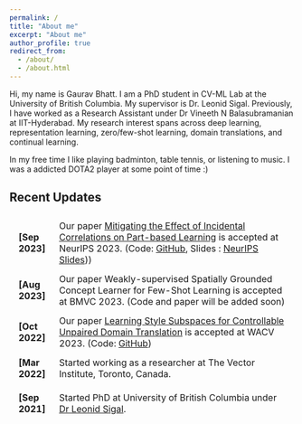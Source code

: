 ```yaml
---
permalink: /
title: "About me"
excerpt: "About me"
author_profile: true
redirect_from: 
  - /about/
  - /about.html
---
```


Hi, my name is Gaurav Bhatt. I am a PhD student in CV-ML Lab at the University of British Columbia. My supervisor is Dr. Leonid Sigal. Previously, I have worked as a Research Assistant under Dr Vineeth N Balasubramanian at IIT-Hyderabad. My research interest spans across deep learning, representation learning, zero/few-shot learning, domain translations, and continual learning.

In my free time I like playing badminton, table tennis, or listening to music. I was a addicted DOTA2 player at some point of time :)

## Recent Updates

<table style="width:100%;border:1px;border-spacing:8px;border-collapse:separate;margin-right:auto;margin-left:auto;">
          <tr>              
              <td style="width:12%"><strong> [Sep 2023] </strong></td>
              <td> Our paper <a href=https://openreview.net/forum?id=8Xn3D9OtqI"> Mitigating the Effect of Incidental Correlations on
Part-based Learning</a> is accepted at NeurIPS 2023. (Code: <a href="https://github.com/GauravBh1010tt/DPViT.git"> GitHub</a>, Slides : <a href="https://neurips.cc/media/neurips-2023/Slides/72642.pdf"> NeurIPS Slides</a>))</td>
          </tr>      
          <tr>              
              <td><strong> [Aug 2023] </strong></td>
              <td> Our paper Weakly-supervised Spatially
Grounded Concept Learner for Few-Shot Learning is accepted at BMVC 2023. (Code and paper will be added soon) </td>
            </tr>
          <tr>              
              <td><strong> [Oct 2022] </strong></td>
              <td> Our paper <a href="https://openaccess.thecvf.com/content/WACV2023/papers/Bhatt_Learning_Style_Subspaces_for_Controllable_Unpaired_Domain_Translation_WACV_2023_paper.pdf"> Learning Style Subspaces for Controllable Unpaired Domain Translation</a> is accepted at WACV 2023. (Code: <a href="https://github.com/GauravBh1010tt/Controllable-Domain-Translation"> GitHub</a>)</td>
            </tr>
          <tr>              
              <td><strong> [Mar 2022] </strong></td>
              <td> Started working as a researcher at The Vector Institute, Toronto, Canada. </td>
            </tr>
          <tr>
          <tr>              
              <td><strong> [Sep 2021] </strong></td>
              <td> Started PhD at University of British Columbia under <a href="https://www.cs.ubc.ca/~lsigal/"> Dr Leonid Sigal</a>. </td>
            </tr>